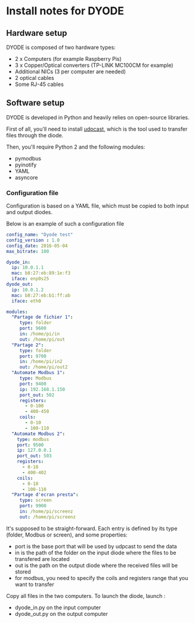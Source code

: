 # Install notes for DYODE

## Hardware setup
DYODE is composed of two hardware types:
* 2 x  Computers (for example Raspberry Pis)
* 3 x Copper/Optical converters (TP-LINK MC100CM for example)
* Additional NICs (3 per computer are needed)
* 2 optical cables
* Some RJ-45 cables

## Software setup
DYODE is developed in Python and heavily relies on open-source libraries.

First of all, you'll need to install [udpcast](https://www.udpcast.linux.lu/), which is the tool used to transfer files through the diode.

Then, you'll require Python 2 and the following modules:
* pymodbus
* pyinotify
* YAML
* asyncore

### Configuration file
Configuration is based on a YAML file, which must be copied to both input and output diodes.

Below is an example of such a configuration file
```yaml
config_name: "Dyode test"
config_version : 1.0
config_date: 2016-05-04
max_bitrate: 100

dyode_in:
  ip: 10.0.1.1
  mac: b8:27:eb:89:1e:f3
  iface: enp0s25
dyode_out:
  ip: 10.0.1.2
  mac: b8:27:eb:b1:ff:ab
  iface: eth0

modules:
  "Partage de fichier 1":
     type: folder
     port: 9600
     in: /home/pi/in
     out: /home/pi/out
  "Partage 2":
     type: folder
     port: 9700
     in: /home/pi/in2
     out: /home/pi/out2
  "Automate Modbus 1":
     type: Modbus
     port: 9400
     ip: 192.168.1.150
     port_out: 502
     registers:
       - 0-100
       - 400-450
     coils:
       - 0-10
       - 100-110
  "Automate Modbus 2":
    type: modbus
    port: 9500
    ip: 127.0.0.1
    port_out: 503
    registers:
      - 0-10
      - 400-402
    coils:
      - 0-10
      - 100-110
  "Partage d'ecran presta":
     type: screen
     port: 9900
     in: /home/pi/screenz
     out: /home/pi/screenz
```
It's supposed to be straight-forward.
Each entry is defined by its type (folder, Modbus or screen), and some properties:
* port is the base port that will be used by udpcast to send the data
* in is the path of the folder on the input diode where the files to be transfered are located
* out is the path on the output diode where the received files will be stored
* for modbus, you need to specify the coils and registers range that you want to transfer


Copy all files in the two computers. To launch the diode, launch :
* dyode_in.py on the input computer
* dyode_out.py on the output computer